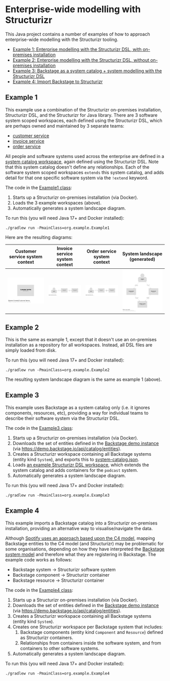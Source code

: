 # Enterprise-wide modelling with Structurizr

This Java project contains a number of examples of how to approach enterprise-wide modelling with the Structurizr tooling.

- [Example 1: Enterprise modelling with the Structurizr DSL, with on-premises installation](#example-1)
- [Example 2: Enterprise modelling with the Structurizr DSL, without on-premises installation](#example-2)
- [Example 3: Backstage as a system catalog + system modelling with the Structurizr DSL](#example-3)
- [Example 4: Import Backstage to Structurizr](#example-4)

## Example 1

This example use a combination of the Structurizr on-premises installation, Structurizr DSL, and the Structurizr for Java library.
There are 3 software system scoped workspaces, each defined using the Structurizr DSL,
which are perhaps owned and maintained by 3 separate teams:

- [customer service](src/main/resources/example1/customer-service/workspace.dsl)
- [invoice service](src/main/resources/example1/invoice-service/workspace.dsl)
- [order service](src/main/resources/example1/order-service/workspace.dsl)

All people and software systems used across the enterprise are defined in a [system catalog workspace](src/main/resources/example1/system-catalog.dsl),
again defined using the Structurizr DSL. Note that this system catalog doesn't define any relationships.
Each of the software system scoped workspaces `extends` this system catalog, and adds detail for that one specific
software system via the `!extend` keyword.

The code in the [Example1 class](src/main/java/org/example/Example1.java):

1. Starts up a Structurizr on-premises installation (via Docker).
2. Loads the 3 example workspaces (above).
3. Automatically generates a system landscape diagram.

To run this (you will need Java 17+ and Docker installed):

```
./gradlew run -PmainClass=org.example.Example1
```

Here are the resulting diagrams:

| Customer service system context                                                                   | Invoice service system context                                                                 | Order service system context                                                             | System landscape (generated)                                                 |
|---------------------------------------------------------------------------------------------------|------------------------------------------------------------------------------------------------|------------------------------------------------------------------------------------------|------------------------------------------------------------------------------|
| [![Customer service](images/example1/customer-service.png)](images/example1/customer-service.png) | [![Invoice service](images/example1/invoice-service.png)](images/example1/invoice-service.png) | [![Order service](images/example1/order-service.png)](images/example1/order-service.png) | [![Landscape](images/example1/landscape.png)](images/example1/landscape.png) |

## Example 2

This is the same as example 1, except that it doesn't use an on-premises installation as a repository for all workspaces.
Instead, all DSL files are simply loaded from disk.

To run this (you will need Java 17+ and Docker installed):

```
./gradlew run -PmainClass=org.example.Example2
```

The resulting system landscape diagram is the same as example 1 (above).

## Example 3

This example uses Backstage as a system catalog only (i.e. it ignores components, resources, etc),
providing a way for individual teams to describe their software system via the Structurizr DSL.

The code in the [Example3 class](src/main/java/org/example/Example3.java):

1. Starts up a Structurizr on-premises installation (via Docker).
2. Downloads the set of entities defined in the [Backstage demo instance](https://demo.backstage.io) (via https://demo.backstage.io/api/catalog/entities).
3. Creates a Structurizr workspace containing all Backstage systems (entity kind `System`), and exports this to [system-catalog.json](src/main/resources/example3/system-catalog.json).
4. Loads [an example Structurizr DSL workspace](src/main/resources/example3/podcast/workspace.dsl), which extends the system catalog and adds containers for the `podcast` system.
5. Automatically generates a system landscape diagram.

To run this (you will need Java 17+ and Docker installed):

```
./gradlew run -PmainClass=org.example.Example3
```

## Example 4

This example imports a Backstage catalog into a Structurizr on-premises installation, providing an alternative way to visualise/navigate the data.

Although [Spotify uses an approach based upon the C4 model](https://engineering.atspotify.com/2022/07/software-visualization-challenge-accepted/),
mapping Backstage entities to the C4 model (and Structurizr) may be problematic for some organisations, depending on
how they have interpreted the [Backstage system model](https://backstage.io/docs/features/software-catalog/system-model)
and therefore what they are registering in Backstage. The example code works as follows:

- Backstage system -> Structurizr software system
- Backstage component -> Structurizr container
- Backstage resource -> Structurizr container

The code in the [Example4 class](src/main/java/org/example/Example4.java):

1. Starts up a Structurizr on-premises installation (via Docker).
2. Downloads the set of entities defined in the [Backstage demo instance](https://demo.backstage.io) (via https://demo.backstage.io/api/catalog/entities).
3. Creates a Structurizr workspace containing all Backstage systems (entity kind `System`).
4. Creates one Structurizr workspace per Backstage system that includes:
   1. Backstage components (entity kind `Component` and `Resource`) defined as Structurizr containers.
   2. Relationships from containers inside the software system, and from containers to other software systems.
6. Automatically generates a system landscape diagram.

To run this (you will need Java 17+ and Docker installed):

```
./gradlew run -PmainClass=org.example.Example4
```

